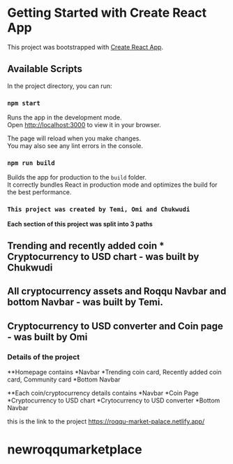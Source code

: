 # Getting Started with Create React App

This project was bootstrapped with [Create React App](https://github.com/facebook/create-react-app).

## Available Scripts

In the project directory, you can run:

### `npm start`

Runs the app in the development mode.\
Open [http://localhost:3000](http://localhost:3000) to view it in your browser.

The page will reload when you make changes.\
You may also see any lint errors in the console.

### `npm run build`

Builds the app for production to the `build` folder.\
It correctly bundles React in production mode and optimizes the build for the best performance.

### `This project was created by Temi, Omi and Chukwudi`

**Each section of this project was split into 3 paths**

## Trending and recently added coin * Cryptocurrency to USD chart - was built by Chukwudi
## All cryptocurrency assets and Roqqu Navbar and bottom Navbar - was built by Temi.
## Cryptocurrency to USD converter and Coin page - was built by Omi


### Details of the project

**Homepage contains
*Navbar
*Trending coin card, Recently added coin card, Community card
*Bottom Navbar

**Each coin/cryptocurrency details contains
*Navbar
*Coin Page
*Cryptocurrency to USD chart
*Crytocurrency to USD converter
*Bottom Navbar

this is the link to the project https://roqqu-market-palace.netlify.app/
# newroqqumarketplace
